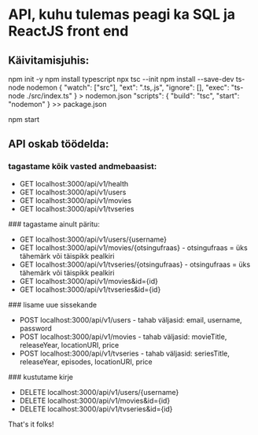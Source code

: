 # API, kuhu tulemas peagi ka SQL ja ReactJS front end

## Käivitamisjuhis:
npm init -y
npm install typescript
npx tsc --init
npm install --save-dev ts-node nodemon
{
  "watch": ["src"],
  "ext": ".ts,.js",
  "ignore": [],
  "exec": "ts-node ./src/index.ts"
} > nodemon.json
"scripts": {
    "build": "tsc",
    "start": "nodemon"
} >> package.json

npm start

## API oskab töödelda:
### tagastame kõik vasted andmebaasist:
<ul>
  <li>GET localhost:3000/api/v1/health
  <li>GET localhost:3000/api/v1/users
  <li>GET localhost:3000/api/v1/movies
  <li>GET localhost:3000/api/v1/tvseries
</ul>
### tagastame ainult päritu:
<ul>
  <li>GET localhost:3000/api/v1/users/{username}
  <li>GET localhost:3000/api/v1/movies/{otsingufraas} - otsingufraas = üks tähemärk või täispikk pealkiri
  <li>GET localhost:3000/api/v1/tvseries/{otsingufraas} - otsingufraas = üks tähemärk või täispikk pealkiri
  <li>GET localhost:3000/api/v1/movies&id={id}
  <li>GET localhost:3000/api/v1/tvseries&id={id}
</ul>
### lisame uue sissekande
<ul>
  <li>POST localhost:3000/api/v1/users - tahab väljasid: email, username, password
  <li>POST localhost:3000/api/v1/movies - tahab väljasid: movieTitle, releaseYear, locationURI, price
  <li>POST localhost:3000/api/v1/tvseries - tahab väljasid: seriesTitle, releaseYear, episodes, locationURI, price
</ul>
### kustutame kirje
<ul>
  <li>DELETE localhost:3000/api/v1/users/{username}
  <li>DELETE localhost:3000/api/v1/movies&id={id}
  <li>DELETE localhost:3000/api/v1/tvseries&id={id}
</ul>

That's it folks!
